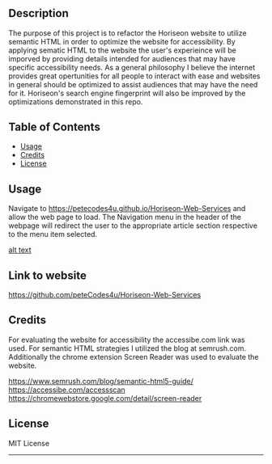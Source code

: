 # <Hoirison-Web-Services>

## Description
The purpose of this project is to refactor the Horiseon website to utilize semantic HTML in order to optimize the website for accessibility. By applying sematic HTML to the website the user's experieince will be imporved by providing details intended for audiences that may have specific accessibility needs. As a general philosophy I believe the internet provides great opertunities for all people to interact with ease and websites in general should be optimized to assist audiences that may have the need for it. Horiseon's search engine fingerprint will also be improved by the optimizations demonstrated in this repo. 

## Table of Contents 

- [Usage](#usage)
- [Credits](#credits)
- [License](#license)

## Usage

Navigate to https://petecodes4u.github.io/Horiseon-Web-Services and allow the web page to load. 
The Navigation menu in the header of the webpage will redirect the user to the appropriate article section respective to the menu item selected.
   
[alt text](assets/images/Horiseon-Web-Services-Screenshot.png)

## Link to website
    
https://github.com/peteCodes4u/Horiseon-Web-Services

## Credits

For evaluating the website for accessibility the accessibe.com link was used. For semantic HTML strategies I utilized the blog at semrush.com.
Additionally the chrome extension Screen Reader was used to evaluate the website.

https://www.semrush.com/blog/semantic-html5-guide/
https://accessibe.com/accessscan
https://chromewebstore.google.com/detail/screen-reader

## License

MIT License

---
